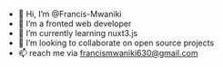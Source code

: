 - 👋 Hi, I’m @Francis-Mwaniki
- 👀 I’m a fronted web developer 
- 🌱 I’m currently learning nuxt3.js 
- 💞️ I’m looking to collaborate on open source projects
- 📫 reach me via francismwaniki630@gmail.com

<!---
Francis-Mwaniki/Francis-Mwaniki is a ✨ special ✨ repository because its `README.md` (this file) appears on your GitHub profile.
You can click the Preview link to take a look at your changes.
--->

